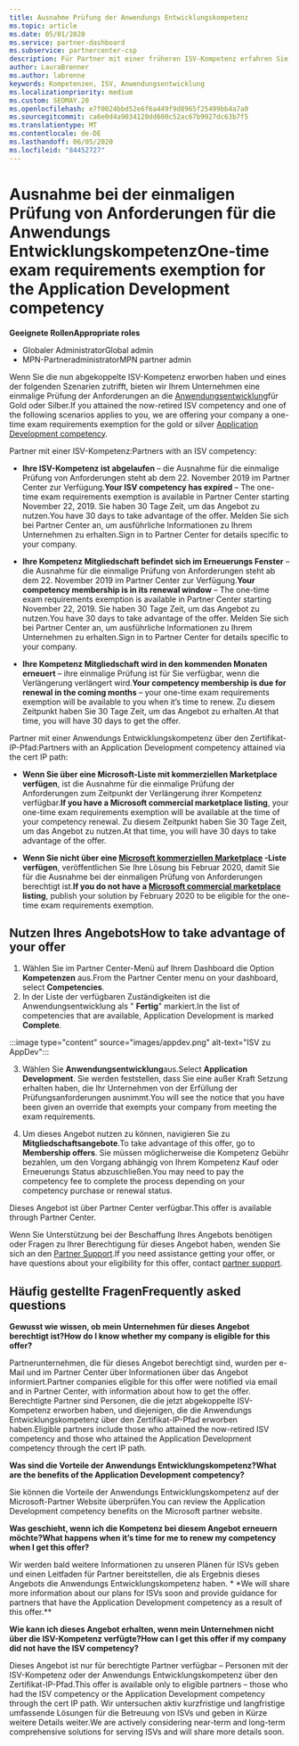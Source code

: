 ```yaml
---
title: Ausnahme Prüfung der Anwendungs Entwicklungskompetenz
ms.topic: article
ms.date: 05/01/2020
ms.service: partner-dashboard
ms.subservice: partnercenter-csp
description: Für Partner mit einer früheren ISV-Kompetenz erfahren Sie, wie Sie eine einmalige Prüfung der Anforderungen an die Anwendungsentwicklung erhalten.
author: LauraBrenner
ms.author: labrenne
keywords: Kompetenzen, ISV, Anwendungsentwicklung
ms.localizationpriority: medium
ms.custom: SEOMAY.20
ms.openlocfilehash: e7f0024bbd52e6f6a449f9d8965f25499bb4a7a0
ms.sourcegitcommit: ca6e0d4a9034120dd600c52ac67b9927dc63b7f5
ms.translationtype: MT
ms.contentlocale: de-DE
ms.lasthandoff: 06/05/2020
ms.locfileid: "84452727"
---
```

# <a name="one-time-exam-requirements-exemption-for-the-application-development-competency"></a><span data-ttu-id="17998-104">Ausnahme bei der einmaligen Prüfung von Anforderungen für die Anwendungs Entwicklungskompetenz</span><span class="sxs-lookup"><span data-stu-id="17998-104">One-time exam requirements exemption for the Application Development competency</span></span>

<span data-ttu-id="17998-105">**Geeignete Rollen**</span><span class="sxs-lookup"><span data-stu-id="17998-105">**Appropriate roles**</span></span>

- <span data-ttu-id="17998-106">Globaler Administrator</span><span class="sxs-lookup"><span data-stu-id="17998-106">Global admin</span></span>
- <span data-ttu-id="17998-107">MPN-Partneradministrator</span><span class="sxs-lookup"><span data-stu-id="17998-107">MPN partner admin</span></span>

<span data-ttu-id="17998-108">Wenn Sie die nun abgekoppelte ISV-Kompetenz erworben haben und eines der folgenden Szenarien zutrifft, bieten wir Ihrem Unternehmen eine einmalige Prüfung der Anforderungen an die [Anwendungsentwicklung](https://partner.microsoft.com/membership/application-development-competency)für Gold oder Silber.</span><span class="sxs-lookup"><span data-stu-id="17998-108">If you attained the now-retired ISV competency and one of the following scenarios applies to you, we are offering your company a one-time exam requirements exemption for the gold or silver [Application Development competency](https://partner.microsoft.com/membership/application-development-competency).</span></span> 

<span data-ttu-id="17998-109">Partner mit einer ISV-Kompetenz:</span><span class="sxs-lookup"><span data-stu-id="17998-109">Partners with an ISV competency:</span></span>

- <span data-ttu-id="17998-110">**Ihre ISV-Kompetenz ist abgelaufen** – die Ausnahme für die einmalige Prüfung von Anforderungen steht ab dem 22. November 2019 im Partner Center zur Verfügung.</span><span class="sxs-lookup"><span data-stu-id="17998-110">**Your ISV competency has expired** – The one-time exam requirements exemption is available in Partner Center starting November 22, 2019.</span></span> <span data-ttu-id="17998-111">Sie haben 30 Tage Zeit, um das Angebot zu nutzen.</span><span class="sxs-lookup"><span data-stu-id="17998-111">You have 30 days to take advantage of the offer.</span></span> <span data-ttu-id="17998-112">Melden Sie sich bei Partner Center an, um ausführliche Informationen zu Ihrem Unternehmen zu erhalten.</span><span class="sxs-lookup"><span data-stu-id="17998-112">Sign in to Partner Center for details specific to your company.</span></span>

- <span data-ttu-id="17998-113">**Ihre Kompetenz Mitgliedschaft befindet sich im Erneuerungs Fenster** – die Ausnahme für die einmalige Prüfung von Anforderungen steht ab dem 22. November 2019 im Partner Center zur Verfügung.</span><span class="sxs-lookup"><span data-stu-id="17998-113">**Your competency membership is in its renewal window** – The one-time exam requirements exemption is available in Partner Center starting November 22, 2019.</span></span> <span data-ttu-id="17998-114">Sie haben 30 Tage Zeit, um das Angebot zu nutzen.</span><span class="sxs-lookup"><span data-stu-id="17998-114">You have 30 days to take advantage of the offer.</span></span> <span data-ttu-id="17998-115">Melden Sie sich bei Partner Center an, um ausführliche Informationen zu Ihrem Unternehmen zu erhalten.</span><span class="sxs-lookup"><span data-stu-id="17998-115">Sign in to Partner Center for details specific to your company.</span></span>

- <span data-ttu-id="17998-116">**Ihre Kompetenz Mitgliedschaft wird in den kommenden Monaten erneuert** – ihre einmalige Prüfung ist für Sie verfügbar, wenn die Verlängerung verlängert wird.</span><span class="sxs-lookup"><span data-stu-id="17998-116">**Your competency membership is due for renewal in the coming months** – your one-time exam requirements exemption will be available to you when it’s time to renew.</span></span> <span data-ttu-id="17998-117">Zu diesem Zeitpunkt haben Sie 30 Tage Zeit, um das Angebot zu erhalten.</span><span class="sxs-lookup"><span data-stu-id="17998-117">At that time, you will have 30 days to get the offer.</span></span>

<span data-ttu-id="17998-118">Partner mit einer Anwendungs Entwicklungskompetenz über den Zertifikat-IP-Pfad:</span><span class="sxs-lookup"><span data-stu-id="17998-118">Partners with an Application Development competency attained via the cert IP path:</span></span>

- <span data-ttu-id="17998-119">**Wenn Sie über eine Microsoft-Liste mit kommerziellen Marketplace verfügen**, ist die Ausnahme für die einmalige Prüfung der Anforderungen zum Zeitpunkt der Verlängerung ihrer Kompetenz verfügbar.</span><span class="sxs-lookup"><span data-stu-id="17998-119">**If you have a Microsoft commercial marketplace listing**, your one-time exam requirements exemption will be available at the time of your competency renewal.</span></span> <span data-ttu-id="17998-120">Zu diesem Zeitpunkt haben Sie 30 Tage Zeit, um das Angebot zu nutzen.</span><span class="sxs-lookup"><span data-stu-id="17998-120">At that time, you will have 30 days to take advantage of the offer.</span></span>

- <span data-ttu-id="17998-121">**Wenn Sie nicht über eine [Microsoft kommerziellen Marketplace](https://azure.microsoft.com/overview/commercial-marketplace/) -Liste verfügen**, veröffentlichen Sie Ihre Lösung bis Februar 2020, damit Sie für die Ausnahme bei der einmaligen Prüfung von Anforderungen berechtigt ist.</span><span class="sxs-lookup"><span data-stu-id="17998-121">**If you do not have a [Microsoft commercial marketplace](https://azure.microsoft.com/overview/commercial-marketplace/) listing**, publish your solution by February 2020 to be eligible for the one-time exam requirements exemption.</span></span>

## <a name="how-to-take-advantage-of-your-offer"></a><span data-ttu-id="17998-122">Nutzen Ihres Angebots</span><span class="sxs-lookup"><span data-stu-id="17998-122">How to take advantage of your offer</span></span>

1. <span data-ttu-id="17998-123">Wählen Sie im Partner Center-Menü auf Ihrem Dashboard die Option **Kompetenzen** aus.</span><span class="sxs-lookup"><span data-stu-id="17998-123">From the Partner Center menu on your dashboard, select **Competencies**.</span></span>
2. <span data-ttu-id="17998-124">In der Liste der verfügbaren Zuständigkeiten ist die Anwendungsentwicklung als " **Fertig**" markiert.</span><span class="sxs-lookup"><span data-stu-id="17998-124">In the list of competencies that are available, Application Development is marked **Complete**.</span></span>

:::image type="content" source="images/appdev.png" alt-text="ISV zu AppDev":::

3. <span data-ttu-id="17998-126">Wählen Sie **Anwendungsentwicklung**aus.</span><span class="sxs-lookup"><span data-stu-id="17998-126">Select **Application Development**.</span></span> <span data-ttu-id="17998-127">Sie werden feststellen, dass Sie eine außer Kraft Setzung erhalten haben, die Ihr Unternehmen von der Erfüllung der Prüfungsanforderungen ausnimmt.</span><span class="sxs-lookup"><span data-stu-id="17998-127">You will see the notice that you have been given an override that exempts your company from meeting the exam requirements.</span></span> 

4. <span data-ttu-id="17998-128">Um dieses Angebot nutzen zu können, navigieren Sie zu **Mitgliedschaftsangebote**.</span><span class="sxs-lookup"><span data-stu-id="17998-128">To take advantage of this offer, go to **Membership offers**.</span></span> <span data-ttu-id="17998-129">Sie müssen möglicherweise die Kompetenz Gebühr bezahlen, um den Vorgang abhängig von Ihrem Kompetenz Kauf oder Erneuerungs Status abzuschließen.</span><span class="sxs-lookup"><span data-stu-id="17998-129">You may need to pay the competency fee to complete the process depending on your competency purchase or renewal status.</span></span> 

<span data-ttu-id="17998-130">Dieses Angebot ist über Partner Center verfügbar.</span><span class="sxs-lookup"><span data-stu-id="17998-130">This offer is available through Partner Center.</span></span>

<span data-ttu-id="17998-131">Wenn Sie Unterstützung bei der Beschaffung Ihres Angebots benötigen oder Fragen zu Ihrer Berechtigung für dieses Angebot haben, wenden Sie sich an den [Partner Support](https://partner.microsoft.com/Support).</span><span class="sxs-lookup"><span data-stu-id="17998-131">If you need assistance getting your offer, or have questions about your eligibility for this offer, contact [partner support](https://partner.microsoft.com/Support).</span></span> 

## <a name="frequently-asked-questions"></a><span data-ttu-id="17998-132">Häufig gestellte Fragen</span><span class="sxs-lookup"><span data-stu-id="17998-132">Frequently asked questions</span></span>

<span data-ttu-id="17998-133">**Gewusst wie wissen, ob mein Unternehmen für dieses Angebot berechtigt ist?**</span><span class="sxs-lookup"><span data-stu-id="17998-133">**How do I know whether my company is eligible for this offer?**</span></span>

<span data-ttu-id="17998-134">Partnerunternehmen, die für dieses Angebot berechtigt sind, wurden per e-Mail und im Partner Center über Informationen über das Angebot informiert.</span><span class="sxs-lookup"><span data-stu-id="17998-134">Partner companies eligible for this offer were notified via email and in Partner Center, with information about how to get the offer.</span></span> <span data-ttu-id="17998-135">Berechtigte Partner sind Personen, die die jetzt abgekoppelte ISV-Kompetenz erworben haben, und diejenigen, die die Anwendungs Entwicklungskompetenz über den Zertifikat-IP-Pfad erworben haben.</span><span class="sxs-lookup"><span data-stu-id="17998-135">Eligible partners include those who attained the now-retired ISV competency and those who attained the Application Development competency through the cert IP path.</span></span> 

<span data-ttu-id="17998-136">**Was sind die Vorteile der Anwendungs Entwicklungskompetenz?**</span><span class="sxs-lookup"><span data-stu-id="17998-136">**What are the benefits of the Application Development competency?**</span></span>

<span data-ttu-id="17998-137">Sie können die Vorteile der Anwendungs Entwicklungskompetenz auf der Microsoft-Partner Website überprüfen.</span><span class="sxs-lookup"><span data-stu-id="17998-137">You can review the Application Development competency benefits on the Microsoft partner website.</span></span> 

<span data-ttu-id="17998-138">**Was geschieht, wenn ich die Kompetenz bei diesem Angebot erneuern möchte?**</span><span class="sxs-lookup"><span data-stu-id="17998-138">**What happens when it’s time for me to renew my competency when I get this offer?**</span></span> 

<span data-ttu-id="17998-139">Wir werden bald weitere Informationen zu unseren Plänen für ISVs geben und einen Leitfaden für Partner bereitstellen, die als Ergebnis dieses Angebots die Anwendungs Entwicklungskompetenz haben. \* \*</span><span class="sxs-lookup"><span data-stu-id="17998-139">We will share more information about our plans for ISVs soon and provide guidance for partners that have the Application Development competency as a result of this offer.\*\*</span></span>  

<span data-ttu-id="17998-140">**Wie kann ich dieses Angebot erhalten, wenn mein Unternehmen nicht über die ISV-Kompetenz verfügte?**</span><span class="sxs-lookup"><span data-stu-id="17998-140">**How can I get this offer if my company did not have the ISV competency?**</span></span>

<span data-ttu-id="17998-141">Dieses Angebot ist nur für berechtigte Partner verfügbar – Personen mit der ISV-Kompetenz oder der Anwendungs Entwicklungskompetenz über den Zertifikat-IP-Pfad.</span><span class="sxs-lookup"><span data-stu-id="17998-141">This offer is available only to eligible partners – those who had the ISV competency or the Application Development competency through the cert IP path.</span></span> <span data-ttu-id="17998-142">Wir untersuchen aktiv kurzfristige und langfristige umfassende Lösungen für die Betreuung von ISVs und geben in Kürze weitere Details weiter.</span><span class="sxs-lookup"><span data-stu-id="17998-142">We are actively considering near-term and long-term comprehensive solutions for serving ISVs and will share more details soon.</span></span> 


